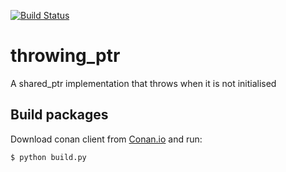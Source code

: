 [![Build Status](https://travis-ci.org/rockdreamer/throwing_ptr.svg?branch=master)](https://travis-ci.org/rockdreamer/throwing_ptr)

# throwing_ptr

A shared_ptr implementation that throws when it is not initialised

## Build packages

Download conan client from [Conan.io](https://conan.io) and run:

    $ python build.py
